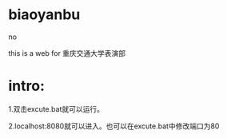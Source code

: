# biaoyanbu
no


this is a web for 重庆交通大学表演部



# intro:
1.双击excute.bat就可以运行。

2.localhost:8080就可以进入。也可以在excute.bat中修改端口为80
